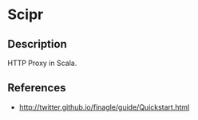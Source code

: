 # Scipr

## Description
HTTP Proxy in Scala.

## References
- http://twitter.github.io/finagle/guide/Quickstart.html

